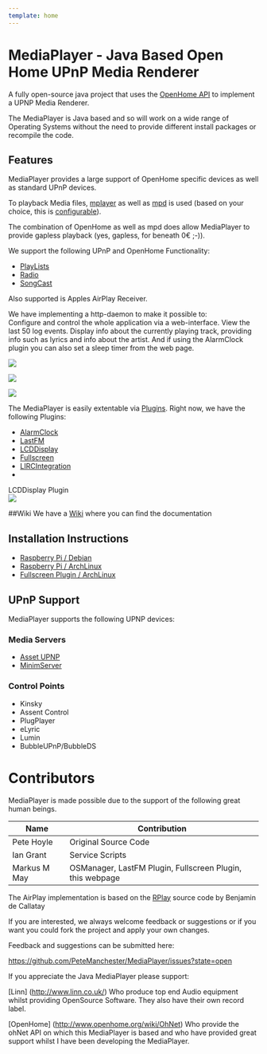 ```yaml
---
template: home
---
```


# MediaPlayer - Java Based Open Home UPnP Media Renderer

A fully open-source java project that uses the [OpenHome API](http://www.openhome.org/wiki/Oh:Overview) to
implement a UPNP Media Renderer.

The MediaPlayer is Java based and so will work on a wide range of Operating Systems without the need to provide different install packages or recompile the code.  

## Features

MediaPlayer provides a large support of OpenHome specific devices as well as
standard UPnP devices.

To playback Media files, [mplayer](http://www.mplayerhq.hu/)
as well as [mpd](http://www.musicpd.org/) is used (based on your choice, this is
[configurable](https://github.com/PeteManchester/MediaPlayer/wiki/MediaPlayer-Options)).

The combination of OpenHome as well as mpd does allow MediaPlayer to provide gapless
playback (yes, gapless, for beneath 0€ ;-)).

We support the following UPnP and OpenHome Functionality:

* [PlayLists](http://www.openhome.org/wiki/Av:Developer:PlaylistService)
* [Radio](http://www.openhome.org/wiki/Av:Developer:RadioService)
* [SongCast](http://www.linn.co.uk/software#songcast)

Also supported is Apples AirPlay Receiver. 



We have implementing a http-daemon to make it possible to:  
Configure and control the whole application via a web-interface. 
View the last 50 log events.
Display info about the currently playing track, providing info such as lyrics and info about the artist.
And if using the AlarmClock plugin you can also set a sleep timer from the web page.

![](http://i.imgur.com/2J1CLQZ.png)

![](http://i.imgur.com/sg5hXFX.png)

![](http://i.imgur.com/olsOZBr.png)


The MediaPlayer is easily extentable via [Plugins](https://github.com/PeteManchester/MediaPlayer/wiki).
Right now, we have the following Plugins:

* [AlarmClock](https://github.com/PeteManchester/MediaPlayer/wiki/Plugins-AlarmClock)
* [LastFM](https://github.com/PeteManchester/MediaPlayer/wiki/Plugins-LastFM)
* [LCDDisplay](https://github.com/PeteManchester/MediaPlayer/wiki/Plugins-Display)
* [Fullscreen](https://github.com/PeteManchester/MediaPlayer/wiki/Plugins-Fullscreen)
* [LIRCIntegration](https://github.com/PeteManchester/MediaPlayer/wiki/Plugins-LIRCIntegration)
* 

LCDDisplay Plugin  
![](http://i.imgur.com/DPVST6T.jpg)  

##Wiki
We have a [Wiki](https://github.com/PeteManchester/MediaPlayer/wiki) where you can find the documentation

## Installation Instructions

* [Raspberry Pi / Debian](https://github.com/PeteManchester/MediaPlayer/wiki/Install-Raspberry-Pi)
* [Raspberry Pi / ArchLinux](/MediaPlayer/docs/archlinux-setup.html)
* [Fullscreen Plugin / ArchLinux](/MediaPlayer/docs/fullscreen-setup.html)

## UPnP Support

MediaPlayer supports the following UPNP devices:

### Media Servers

* [Asset UPNP](http://www.dbpoweramp.com/asset-upnp-dlna.htm)
* [MinimServer](http://minimserver.com/)

### Control Points

* Kinsky
* Assent Control
* PlugPlayer
* eLyric
* Lumin
* BubbleUPnP/BubbleDS

# Contributors

MediaPlayer is made possible due to the support of the following great human beings.

<div class="table-responsive">
  <table class="table table-striped table-condensed">
    <thead>
      <tr>
        <th>Name</th>
        <th>Contribution</th>
      </tr>
    </thead>
    <tbody>
      <tr>
        <td>Pete Hoyle</td>
        <td>Original Source Code</td>
      </tr>
      <tr>
        <td>Ian Grant</td>
        <td>Service Scripts</td>
      </tr>
      <tr>
        <td>Markus M May</td>
        <td>OSManager, LastFM Plugin, Fullscreen Plugin, this webpage</td>
      </tr>
    </tbody>
  </table>
</div>

The AirPlay implementation is based on the [RPlay](https://github.com/bencall/RPlay) source code by Benjamin de Callatay

If you are interested, we always welcome feedback or suggestions or if you want you could fork the project and apply your own changes.

Feedback and suggestions can be submitted here:

https://github.com/PeteManchester/MediaPlayer/issues?state=open

If you appreciate the Java MediaPlayer please support:

[Linn] (http://www.linn.co.uk/) Who produce top end Audio equipment whilst providing OpenSource Software. They also have their own record label. 

[OpenHome] (http://www.openhome.org/wiki/OhNet) Who provide the ohNet API on which this MediaPlayer is based and who have provided great support whilst I have been developing the MediaPlayer.

